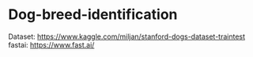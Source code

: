 # Dog-breed-identification

Dataset: https://www.kaggle.com/miljan/stanford-dogs-dataset-traintest
fastai: https://www.fast.ai/